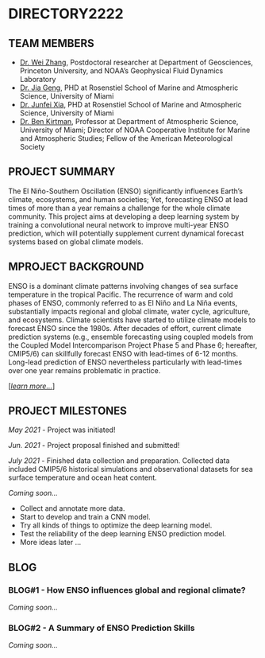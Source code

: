 # DIRECTORY2222

## TEAM MEMBERS
- [Dr. Wei Zhang](https://weizh.weebly.com), Postdoctoral researcher at Department of Geosciences, Princeton University, and NOAA’s Geophysical Fluid Dynamics Laboratory 
- [Dr. Jia Geng](https://www.linkedin.com/in/jia-geng/), PHD at Rosenstiel School of Marine and Atmospheric Science, University of Miami
- [Dr. Junfei Xia](https://www.junfeixia.com), PHD at Rosenstiel School of Marine and Atmospheric Science, University of Miami
- [Dr. Ben Kirtman](https://benkirtman.weebly.com), Professor at Department of Atmospheric Science, University of Miami; Director of NOAA Cooperative Institute for Marine and Atmospheric Studies; Fellow of the American Meteorological Society


## PROJECT SUMMARY

The El Niño-Southern Oscillation (ENSO) significantly influences Earth’s climate, ecosystems, and human societies; Yet, forecasting ENSO at lead times of more than a year remains a challenge for the whole climate community. This project aims at developing a deep learning system by training a convolutional neural network to improve multi-year ENSO prediction, which will potentially supplement current dynamical forecast systems based on global climate models. 


## MPROJECT BACKGROUND

ENSO is a dominant climate patterns involving changes of sea surface temperature in the tropical Pacific. The recurrence of warm and cold phases of ENSO, commonly referred to as El Niño and La Niña events, substantially impacts regional and global climate, water cycle, agriculture, and ecosystems. Climate scientists have started to utilize climate models to forecast ENSO since the 1980s. After decades of effort, current climate prediction systems (e.g., ensemble forecasting using coupled models from the Coupled Model Intercomparison Project Phase 5 and Phase 6; hereafter, CMIP5/6) can skillfully forecast ENSO with lead-times of 6-12 months. Long-lead prediction of ENSO nevertheless particularly with lead-times over one year remains problematic in practice. 

[[_learn more..._]](AI.ENSO/background.md)


## PROJECT MILESTONES

_May 2021_ - Project was initiated! 

_Jun. 2021_ - Project proposal finished and submitted! 

_July 2021_ - Finished data collection and preparation. Collected data included CMIP5/6 historical simulations and observational datasets for sea surface temperature and ocean heat content. 

*Coming soon...*
- Collect and annotate more data. 
- Start to develop and train a CNN model. 
- Try all kinds of things to optimize the deep learning model.
- Test the reliability of the deep learning ENSO prediction model. 
- More ideas later ... 


## BLOG

### BLOG#1 - How ENSO influences global and regional climate? 
*Coming soon...*

### BLOG#2 - A Summary of ENSO Prediction Skills  
*Coming soon...*
